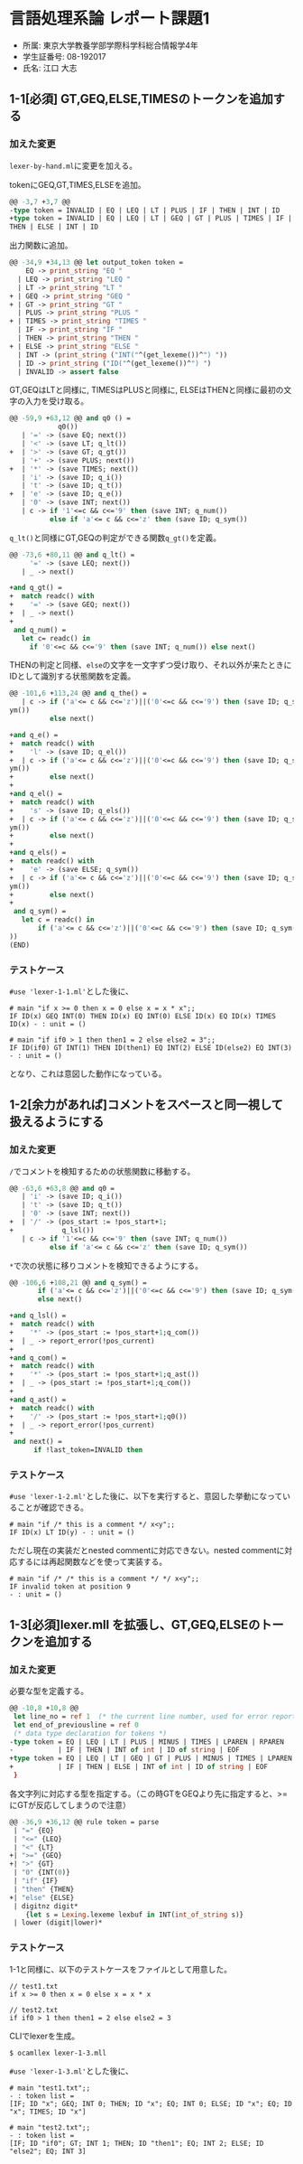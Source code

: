 # 言語処理系論 レポート課題1
- 所属: 東京大学教養学部学際科学科総合情報学4年
- 学生証番号: 08-192017
- 氏名: 江口 大志
## 1-1[必須] GT,GEQ,ELSE,TIMESのトークンを追加する
### 加えた変更
`lexer-by-hand.ml`に変更を加える。

tokenにGEQ,GT,TIMES,ELSEを追加。
```ocaml
@@ -3,7 +3,7 @@
-type token = INVALID | EQ | LEQ | LT | PLUS | IF | THEN | INT | ID
+type token = INVALID | EQ | LEQ | LT | GEQ | GT | PLUS | TIMES | IF |
THEN | ELSE | INT | ID

```

出力関数に追加。
```ocaml
@@ -34,9 +34,13 @@ let output_token token =
    EQ -> print_string "EQ "
  | LEQ -> print_string "LEQ "
  | LT -> print_string "LT "
+ | GEQ -> print_string "GEQ "
+ | GT -> print_string "GT "
  | PLUS -> print_string "PLUS "
+ | TIMES -> print_string "TIMES "
  | IF -> print_string "IF "
  | THEN -> print_string "THEN "
+ | ELSE -> print_string "ELSE "
  | INT -> (print_string ("INT("^(get_lexeme())^") "))
  | ID -> print_string ("ID("^(get_lexeme())^") ")
  | INVALID -> assert false
```

GT,GEQはLTと同様に, TIMESはPLUSと同様に, ELSEはTHENと同様に最初の文字の入力を受け取る。
```ocaml
@@ -59,9 +63,12 @@ and q0 () =
            q0())
   | '=' -> (save EQ; next())
   | '<' -> (save LT; q_lt())
+  | '>' -> (save GT; q_gt())
   | '+' -> (save PLUS; next())
+  | '*' -> (save TIMES; next())
   | 'i' -> (save ID; q_i())
   | 't' -> (save ID; q_t())
+  | 'e' -> (save ID; q_e())
   | '0' -> (save INT; next())
   | c -> if '1'<=c && c<='9' then (save INT; q_num())
          else if 'a'<= c && c<='z' then (save ID; q_sym())
```

`q_lt()`と同様にGT,GEQの判定ができる関数`q_gt()`を定義。
```ocaml
@@ -73,6 +80,11 @@ and q_lt() =
     '=' -> (save LEQ; next())
   | _ -> next()

+and q_gt() =
+  match readc() with
+    '=' -> (save GEQ; next())
+  | _ -> next()
+
 and q_num() =
   let c= readc() in
     if '0'<=c && c<='9' then (save INT; q_num()) else next()
```

THENの判定と同様、`else`の文字を一文字ずつ受け取り、それ以外が来たときにIDとして識別する状態関数を定義。
```ocaml
@@ -101,6 +113,24 @@ and q_the() =
   | c -> if ('a'<= c && c<='z')||('0'<=c && c<='9') then (save ID; q_s
ym())
          else next()

+and q_e() =
+  match readc() with
+    'l' -> (save ID; q_el())
+  | c -> if ('a'<= c && c<='z')||('0'<=c && c<='9') then (save ID; q_s
ym())
+         else next()
+
+and q_el() =
+  match readc() with
+    's' -> (save ID; q_els())
+  | c -> if ('a'<= c && c<='z')||('0'<=c && c<='9') then (save ID; q_s
ym())
+         else next()
+
+and q_els() =
+  match readc() with
+    'e' -> (save ELSE; q_sym())
+  | c -> if ('a'<= c && c<='z')||('0'<=c && c<='9') then (save ID; q_s
ym())
+         else next()
+
 and q_sym() =
   let c = readc() in
       if ('a'<= c && c<='z')||('0'<=c && c<='9') then (save ID; q_sym(
))
(END)
```

### テストケース
`#use 'lexer-1-1.ml'`とした後に、
```
# main "if x >= 0 then x = 0 else x = x * x";;
IF ID(x) GEQ INT(0) THEN ID(x) EQ INT(0) ELSE ID(x) EQ ID(x) TIMES ID(x) - : unit = ()

# main "if if0 > 1 then then1 = 2 else else2 = 3";;
IF ID(if0) GT INT(1) THEN ID(then1) EQ INT(2) ELSE ID(else2) EQ INT(3) - : unit = ()
```
となり、これは意図した動作になっている。

## 1-2[余力があれば]コメントをスペースと同一視して扱えるようにする
### 加えた変更
`/`でコメントを検知するための状態関数に移動する。
```ocaml
@@ -63,6 +63,8 @@ and q0 =
   | 'i' -> (save ID; q_i())
   | 't' -> (save ID; q_t())
   | '0' -> (save INT; next())
+  | '/' -> (pos_start := !pos_start+1;
+            q_lsl())
   | c -> if '1'<=c && c<='9' then (save INT; q_num())
          else if 'a'<= c && c<='z' then (save ID; q_sym())
```
`*`で次の状態に移りコメントを検知できるようにする。
```ocaml
@@ -106,6 +108,21 @@ and q_sym() =
       if ('a'<= c && c<='z')||('0'<=c && c<='9') then (save ID; q_sym())
       else next()

+and q_lsl() =
+  match readc() with
+    '*' -> (pos_start := !pos_start+1;q_com())
+  | _ -> report_error(!pos_current)
+
+and q_com() =
+  match readc() with
+    '*' -> (pos_start := !pos_start+1;q_ast())
+  | _ -> (pos_start := !pos_start+1;q_com())
+
+and q_ast() =
+  match readc() with
+    '/' -> (pos_start := !pos_start+1;q0())
+  | _ -> report_error(!pos_current)
+
 and next() =
      if !last_token=INVALID then
```

### テストケース
`#use 'lexer-1-2.ml'`とした後に、以下を実行すると、意図した挙動になっていることが確認できる。
```
# main "if /* this is a comment */ x<y";;
IF ID(x) LT ID(y) - : unit = ()
```
ただし現在の実装だとnested commentに対応できない。nested commentに対応するには再起関数などを使って実装する。
```
# main "if /* /* this is a comment */ */ x<y";;
IF invalid token at position 9
- : unit = ()
```

## 1-3[必須]lexer.mll を拡張し、GT,GEQ,ELSEのトークンを追加する
### 加えた変更
必要な型を定義する。
```ocaml
@@ -10,8 +10,8 @@
 let line_no = ref 1  (* the current line number, used for error reporting *)
 let end_of_previousline = ref 0
 (* data type declaration for tokens *)
-type token = EQ | LEQ | LT | PLUS | MINUS | TIMES | LPAREN | RPAREN
-           | IF | THEN | INT of int | ID of string | EOF
+type token = EQ | LEQ | LT | GEQ | GT | PLUS | MINUS | TIMES | LPAREN | RPAREN
+           | IF | THEN | ELSE | INT of int | ID of string | EOF
 }
```

各文字列に対応する型を指定する。（この時GTをGEQより先に指定すると、>=にGTが反応してしまうので注意）
```ocaml
@@ -36,9 +36,12 @@ rule token = parse
 | "=" {EQ}
 | "<=" {LEQ}
 | "<" {LT}
+| ">=" {GEQ}
+| ">" {GT}
 | "0" {INT(0)}
 | "if" {IF}
 | "then" {THEN}
+| "else" {ELSE}
 | digitnz digit*
    {let s = Lexing.lexeme lexbuf in INT(int_of_string s)}
 | lower (digit|lower)*
```

### テストケース
1-1と同様に、以下のテストケースをファイルとして用意した。
```
// test1.txt
if x >= 0 then x = 0 else x = x * x
```

```
// test2.txt
if if0 > 1 then then1 = 2 else else2 = 3
```

CLIでlexerを生成。
```
$ ocamllex lexer-1-3.mll
```
`#use 'lexer-1-3.ml'`とした後に、
```
# main "test1.txt";;
- : token list =
[IF; ID "x"; GEQ; INT 0; THEN; ID "x"; EQ; INT 0; ELSE; ID "x"; EQ; ID "x"; TIMES; ID "x"]

# main "test2.txt";;
- : token list =
[IF; ID "if0"; GT; INT 1; THEN; ID "then1"; EQ; INT 2; ELSE; ID "else2"; EQ; INT 3]
```
